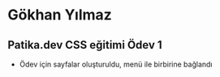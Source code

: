 # Gökhan Yılmaz

## Patika.dev CSS eğitimi Ödev 1

* Ödev için sayfalar oluşturuldu, menü ile birbirine bağlandı